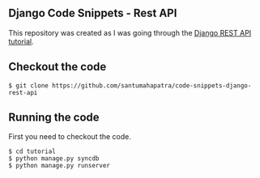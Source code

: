 ## Django Code Snippets - Rest API

This repository was created as I was going through the [Django REST API tutorial](http://www.django-rest-framework.org/#tutorial).


## Checkout the code

```shell
$ git clone https://github.com/santumahapatra/code-snippets-django-rest-api
```

## Running the code

First you need to checkout the code. 

```shell
$ cd tutorial
$ python manage.py syncdb
$ python manage.py runserver
```